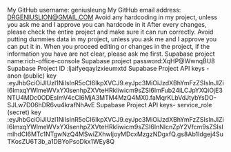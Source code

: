 My GitHub username: geniusleung
My GitHub email address: DRGENIUSLION@GMAIL.COM 
Avoid any hardcoding in my project, unless you ask me and I approve you can hardcode in it
After every changes, please check the entire project and make sure it can run correctly.
Avoid putting dummies data in my project, unless you ask me and I approve you can put it in.
When you proceed editing or changes in the project, if the information you have are not clear, please ask me first.
Supabase project name:rich-office-console
Supabase project password:XqHP@WwnqBU8
Supabase Project ID :ljaifyeqaylzxieumxtd
Supabase Project API keys - anon (public) key :eyJhbGciOiJIUzI1NiIsInR5cCI6IkpXVCJ9.eyJpc3MiOiJzdXBhYmFzZSIsInJlZiI6ImxqYWlmeWVxYXlsenhpZXVteHRkIiwicm9sZSI6ImFub24iLCJpYXQiOjE3NTU4MDc0ODEsImV4cCI6MjA3MTM4MzQ4MX0.faMqrKLbVdJtybYsDO-SJLw7D06hDR6vu4krafNhAvE
Supabase Project API keys- service_role (secret) key :eyJhbGciOiJIUzI1NiIsInR5cCI6IkpXVCJ9.eyJpc3MiOiJzdXBhYmFzZSIsInJlZiI6ImxqYWlmeWVxYXlsenhpZXVteHRkIiwicm9sZSI6InNlcnZpY2Vfcm9sZSIsImlhdCI6MTc1NTgwNzQ4MSwiZXhwIjoyMDcxMzgzNDgxfQ.gs8Ab1Idgej4SuTKosZU6T3b_a1DBYoPsoDkx1WEy8Q